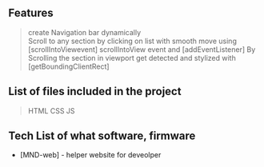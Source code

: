 ## Features
>create Navigation bar dynamically  
>Scroll to any section by clicking on list with smooth move  using [scrollIntoViewevent] scrollIntoView event  and [addEventListener]
>By Scrolling the section in viewport get detected and stylized with [getBoundingClientRect]

##  List of files included in the project
>HTML
>CSS
>JS 
## Tech List of what software, firmware
- [MND-web] - helper website for deveolper